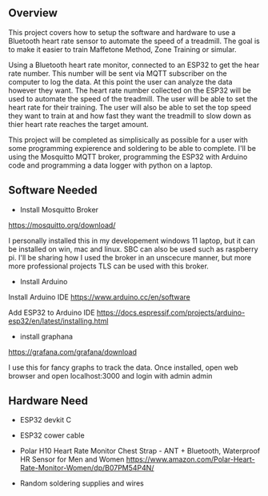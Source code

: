 ## Overview

This project covers how to setup the software and hardware to use a Bluetooth heart rate sensor to automate the speed of
a treadmill. The goal is to make it easier to train Maffetone Method, Zone Training or simular. 

Using a Bluetooth heart rate monitor, connected to an ESP32 to get the hear rate number. This number will be sent via MQTT
subscriber on the computer to log the data. At this point the user can analyze the data however they want. The heart rate number
collected on the ESP32 will be used to automate the speed of the treadmill. The user will be able to set the heart rate for their
training. The user will also be able to set the top speed they want to train at and how fast they want the treadmill to slow down
as thier heart rate reaches the target amount. 

This project will be completed as simplisically as possible for a user with some programming expierence and soldering to be
able to complete. I'll be using the Mosquitto MQTT broker, programming the ESP32 with Arduino code and programming a data logger
with python on a laptop. 

## Software Needed

- Install Mosquitto Broker

https://mosquitto.org/download/

I personally installed this in my developement windows 11 laptop, but it can be installed on win, mac and linux. SBC can 
also be used such as raspberry pi. I'll be sharing how I used the broker in an unscecure manner, but more more professional 
projects TLS can be used with this broker. 

- Install Arduino  

Install Arduino IDE 
https://www.arduino.cc/en/software

Add ESP32 to Arduino IDE 
https://docs.espressif.com/projects/arduino-esp32/en/latest/installing.html

- install graphana

https://grafana.com/grafana/download

I use this for fancy graphs to track the data. Once installed, open web browser and open localhost:3000 and login with admin admin


## Hardware Need

- ESP32 devkit C

- ESP32 cower cable

- Polar H10 Heart Rate Monitor Chest Strap - ANT + Bluetooth, Waterproof HR Sensor for Men and Women 
https://www.amazon.com/Polar-Heart-Rate-Monitor-Women/dp/B07PM54P4N/

- Random soldering supplies and wires

